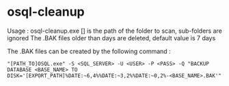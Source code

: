 # osql-cleanup

Usage : osql-cleanup.exe <folder> [<days>]
<folder> is the path of the folder to scan, sub-folders are ignored
The .BAK files older than <days> days are deleted, default value is 7 days

The .BAK files can be created by the following command :
````
"[PATH_TO]OSQL.exe" -S <SQL_SERVER> -U <USER> -P <PASS> -Q "BACKUP DATABASE <BASE_NAME> TO DISK='[EXPORT_PATH]%DATE:~6,4%%DATE:~3,2%%DATE:~0,2%-<BASE_NAME>.BAK'"
````
